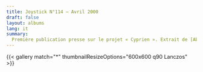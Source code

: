 ```yaml
---
title: Joystick N°114 — Avril 2000
draft: false
layout: albums
lang: it
summary: 
  Première publication presse sur le projet « Cyprien ». Extrait de [Abandonware-Magazines](https://abandonware-magazines.org/).
---
```

{{< gallery match="*" thumbnailResizeOptions="600x600 q90 Lanczos" >}}